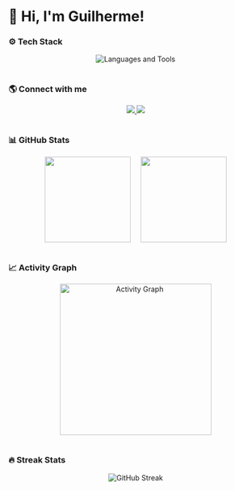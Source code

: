 # 👋 Hi, I'm Guilherme!

### ⚙️ Tech Stack
<div align="center">
  <img src="https://skillicons.dev/icons?i=html,css,js,py,linux,c,cpp,cs,bash,sqlite,mysql,git,github&theme=dark" alt="Languages and Tools" />
</div>

#

### 🌎 Connect with me
<div align="center">
  <a href="https://www.instagram.com/poma_gui" target="_blank">
    <img src="https://img.shields.io/badge/-Instagram-E4405F?style=for-the-badge&logo=instagram&logoColor=white" />
  </a>
  <a href="mailto:guilhermepomacercena@gmail.com" target="_blank">
    <img src="https://img.shields.io/badge/-Gmail-D14836?style=for-the-badge&logo=gmail&logoColor=white" />
  </a>
</div>

#

### 📊 GitHub Stats
<div align="center" style="display: flex; justify-content: center; gap: 20px; flex-wrap: wrap;">
  <a href="https://github.com/GuilhermePoma">
    <img height="170em" src="https://github-readme-stats.vercel.app/api?username=GuilhermePoma&show_icons=true&theme=tokyonight&include_all_commits=true&count_private=true" />
  </a>
  <a href="https://github.com/GuilhermePoma">
    <img height="170em" src="https://github-readme-stats.vercel.app/api/top-langs/?username=GuilhermePoma&layout=compact&langs_count=8&theme=tokyonight" />
  </a>
</div>

#

### 📈 Activity Graph
<div align="center">
  <img height="300em" src="https://github-readme-activity-graph.vercel.app/graph?username=guilhermepoma&theme=tokyo-night&hide_border=true" alt="Activity Graph" />
</div>

#

### 🔥 Streak Stats
<div align="center">
  <img src="https://streak-stats.vercel.app?user=GuilhermePoma&theme=tokyonight&hide_border=true" alt="GitHub Streak" />
</div>
